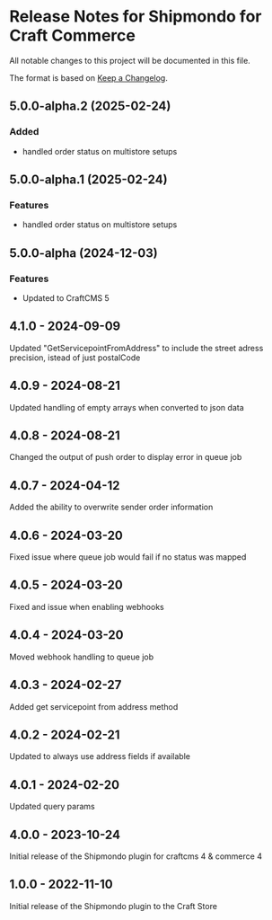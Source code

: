# Release Notes for Shipmondo for Craft Commerce

All notable changes to this project will be documented in this file.

The format is based on [Keep a Changelog](https://keepachangelog.com/en/1.0.0/).

## 5.0.0-alpha.2 (2025-02-24)

### Added

- handled order status on multistore setups

## 5.0.0-alpha.1 (2025-02-24)

### Features

- handled order status on multistore setups

## 5.0.0-alpha (2024-12-03)

### Features

- Updated to CraftCMS 5

## 4.1.0 - 2024-09-09

Updated "GetServicepointFromAddress" to include the street adress precision, istead of just postalCode

## 4.0.9 - 2024-08-21

Updated handling of empty arrays when converted to json data

## 4.0.8 - 2024-08-21

Changed the output of push order to display error in queue job

## 4.0.7 - 2024-04-12

Added the ability to overwrite sender order information

## 4.0.6 - 2024-03-20

Fixed issue where queue job would fail if no status was mapped

## 4.0.5 - 2024-03-20

Fixed and issue when enabling webhooks

## 4.0.4 - 2024-03-20

Moved webhook handling to queue job

## 4.0.3 - 2024-02-27

Added get servicepoint from address method

## 4.0.2 - 2024-02-21

Updated to always use address fields if available

## 4.0.1 - 2024-02-20

Updated query params

## 4.0.0 - 2023-10-24

Initial release of the Shipmondo plugin for craftcms 4 & commerce 4

## 1.0.0 - 2022-11-10

Initial release of the Shipmondo plugin to the Craft Store
